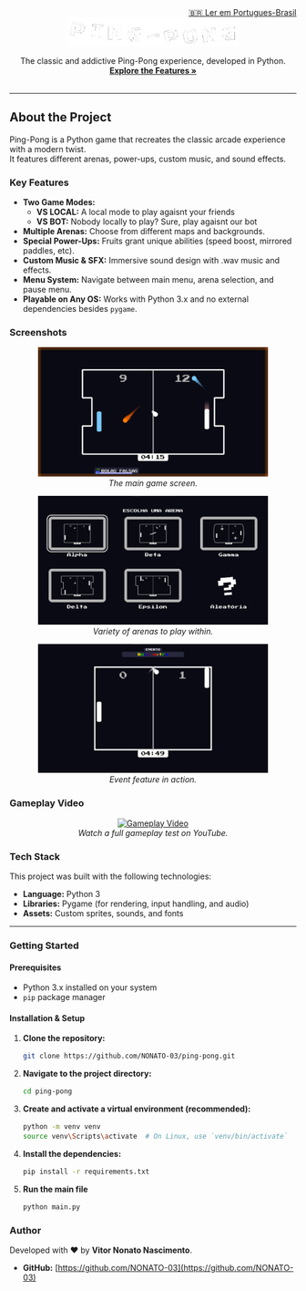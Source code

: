 <div align="right">
    <a href="./README-pt.md">🇧🇷 Ler em Portugues-Brasil</a>
</div>

<div align="center">
  <img src="./assets/images/ping-pong.gif" alt="Ping-Pong Logo" width="300"/>
</div>

<p align="center">
  The classic and addictive Ping-Pong experience, developed in Python.
  <br />
  <a href="#features"><strong>Explore the Features »</strong></a>
  <br />
  <br />
</p>

---

## About the Project

Ping-Pong is a Python game that recreates the classic arcade experience with a modern twist.  
It features different arenas, power-ups, custom music, and sound effects.

<a name="features"></a>
### Key Features

- **Two Game Modes:**
    - **VS LOCAL:** A local mode to play agaisnt your friends
    - **VS BOT:** Nobody locally to play? Sure, play agaisnt our bot
- **Multiple Arenas:** Choose from different maps and backgrounds.
- **Special Power-Ups:** Fruits grant unique abilities (speed boost, mirrored paddles, etc).
- **Custom Music & SFX:** Immersive sound design with .wav music and effects.
- **Menu System:** Navigate between main menu, arena selection, and pause menu.
- **Playable on Any OS:** Works with Python 3.x and no external dependencies besides `pygame`.

### Screenshots

<p align="center">
  <img src="./assets/images/screenshots/match.png" alt="Match Screenshot" width="80%">
  <br>
  <em>The main game screen.</em>
</p>

<p align="center">
  <img src="./assets/images/screenshots/arenaselection.png" alt="ArenaSelection Screenshot" width="80%">
  <br>
  <em>Variety of arenas to  play within.</em>
</p>

<p align="center">
  <img src="./assets/images/screenshots/eventhappening.png" alt="Event   Screenshot" width="80%">
  <br>
  <em>Event feature in action.</em>
</p>

### Gameplay Video

<p align="center">
  <a href="https://www.youtube.com/watch?v=IHfQ1vLuy4g" target="_blank">
    <img src="https://img.youtube.com/vi/IHfQ1vLuy4g/0.jpg" alt="Gameplay Video" width="80%">
  </a>
  <br>
  <em>Watch a full gameplay test on YouTube.</em>
</p>


### Tech Stack

This project was built with the following technologies:

- **Language:** Python 3
- **Libraries:** Pygame (for rendering, input handling, and audio)
- **Assets:** Custom sprites, sounds, and fonts

---

### Getting Started

#### Prerequisites
- Python 3.x installed on your system
- `pip` package manager

#### Installation & Setup

1. **Clone the repository:**
   ```sh
   git clone https://github.com/NONATO-03/ping-pong.git
2.  **Navigate to the project directory:**
    ```sh
    cd ping-pong
    ```
3.  **Create and activate a virtual environment (recommended):**
    ```sh
    python -m venv venv
    source venv\Scripts\activate  # On Linux, use `venv/bin/activate`
    ```
4.  **Install the dependencies:**
    ```sh
    pip install -r requirements.txt
    ```
5.  **Run the main file**
    ```sh
    python main.py
    ```
### Author

Developed with ❤️ by **Vitor Nonato Nascimento**.

- **GitHub:** [https://github.com/NONATO-03](https://github.com/NONATO-03)

